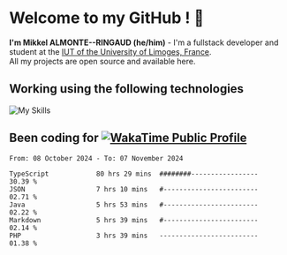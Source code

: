 # Welcome to my GitHub ! 🌃

**I'm Mikkel ALMONTE--RINGAUD (he/him)** - I'm a fullstack developer and student at the [IUT of the University of Limoges, France](https://iut.unilim.fr). \
All my projects are open source and available here.

## Working using the following technologies

![My Skills](https://skillicons.dev/icons?i=solidjs,pnpm,nodejs,ts,js,vercel,netlify,html,css,rust,astro,git,vue,md,electron,figma,github,bash,bun,cloudflare,py,tailwind,nginx,npm,tauri,vite,zig,yarn,windicss,dart,flutter,kotlin&theme=dark)

## Been coding for [![WakaTime Public Profile](https://wakatime.com/badge/user/0839e595-e07a-435c-8d59-ed95f2a3d6dd.svg?style=flat-square)](https://wakatime.com/@0839e595-e07a-435c-8d59-ed95f2a3d6dd)

<!--START_SECTION:waka-->

```plain
From: 08 October 2024 - To: 07 November 2024

TypeScript            80 hrs 29 mins  ########-----------------   30.39 %
JSON                  7 hrs 10 mins   #------------------------   02.71 %
Java                  5 hrs 53 mins   #------------------------   02.22 %
Markdown              5 hrs 39 mins   #------------------------   02.14 %
PHP                   3 hrs 39 mins   -------------------------   01.38 %
```

<!--END_SECTION:waka-->
